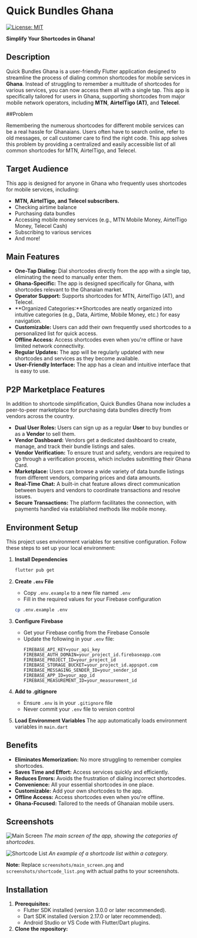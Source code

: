 # Quick Bundles Ghana

[![License: MIT](https://img.shields.io/badge/License-MIT-yellow.svg)](https://opensource.org/licenses/MIT)

**Simplify Your Shortcodes in Ghana!**

## Description

Quick Bundles Ghana is a user-friendly Flutter application designed to streamline the process of dialing common shortcodes for mobile services in **Ghana**. Instead of struggling to remember a multitude of shortcodes for various services, you can now access them all with a single tap. This app is specifically tailored for users in Ghana, supporting shortcodes from major mobile network operators, including **MTN**, **AirtelTigo (AT)**, and **Telecel**.

##Problem

Remembering the numerous shortcodes for different mobile services can be a real hassle for Ghanaians. Users often have to search online, refer to old messages, or call customer care to find the right code. This app solves this problem by providing a centralized and easily accessible list of all common shortcodes for MTN, AirtelTigo, and Telecel.

## Target Audience

This app is designed for anyone in Ghana who frequently uses shortcodes for mobile services, including:

*   **MTN, AirtelTigo, and Telecel subscribers.**
*   Checking airtime balance
*   Purchasing data bundles
*   Accessing mobile money services (e.g., MTN Mobile Money, AirtelTigo Money, Telecel Cash)
*   Subscribing to various services
*   And more!

## Main Features

*   **One-Tap Dialing:** Dial shortcodes directly from the app with a single tap, eliminating the need to manually enter them.
*   **Ghana-Specific:** The app is designed specifically for Ghana, with shortcodes relevant to the Ghanaian market.
*   **Operator Support:** Supports shortcodes for MTN, AirtelTigo (AT), and Telecel.
*   **Organized Categories:**Shortcodes are neatly organized into intuitive categories (e.g., Data, Airtime, Mobile Money, etc.) for easy navigation.
*   **Customizable:** Users can add their own frequently used shortcodes to a personalized list for quick access.
*   **Offline Access:** Access shortcodes even when you're offline or have limited network connectivity.
*   **Regular Updates:** The app will be regularly updated with new shortcodes and services as they become available.
*   **User-Friendly Interface:** The app has a clean and intuitive interface that is easy to use.

## P2P Marketplace Features

In addition to shortcode simplification, Quick Bundles Ghana now includes a peer-to-peer marketplace for purchasing data bundles directly from vendors across the country.

*   **Dual User Roles:** Users can sign up as a regular **User** to buy bundles or as a **Vendor** to sell them.
*   **Vendor Dashboard:** Vendors get a dedicated dashboard to create, manage, and track their bundle listings and sales.
*   **Vendor Verification:** To ensure trust and safety, vendors are required to go through a verification process, which includes submitting their Ghana Card.
*   **Marketplace:** Users can browse a wide variety of data bundle listings from different vendors, comparing prices and data amounts.
*   **Real-Time Chat:** A built-in chat feature allows direct communication between buyers and vendors to coordinate transactions and resolve issues.
*   **Secure Transactions:** The platform facilitates the connection, with payments handled via established methods like mobile money.

## Environment Setup

This project uses environment variables for sensitive configuration. Follow these steps to set up your local environment:

1. **Install Dependencies**
   ```bash
   flutter pub get
   ```

2. **Create `.env` File**
   - Copy `.env.example` to a new file named `.env`
   - Fill in the required values for your Firebase configuration
   ```bash
   cp .env.example .env
   ```

3. **Configure Firebase**
   - Get your Firebase config from the Firebase Console
   - Update the following in your `.env` file:
     ```
     FIREBASE_API_KEY=your_api_key
     FIREBASE_AUTH_DOMAIN=your_project_id.firebaseapp.com
     FIREBASE_PROJECT_ID=your_project_id
     FIREBASE_STORAGE_BUCKET=your_project_id.appspot.com
     FIREBASE_MESSAGING_SENDER_ID=your_sender_id
     FIREBASE_APP_ID=your_app_id
     FIREBASE_MEASUREMENT_ID=your_measurement_id
     ```

4. **Add to .gitignore**
   - Ensure `.env` is in your `.gitignore` file
   - Never commit your `.env` file to version control

5. **Load Environment Variables**
   The app automatically loads environment variables in `main.dart`

## Benefits

*   **Eliminates Memorization:** No more struggling to remember complex shortcodes.
*   **Saves Time and Effort:** Access services quickly and efficiently.
*   **Reduces Errors:** Avoids the frustration of dialing incorrect shortcodes.
*   **Convenience:** All your essential shortcodes in one place.
*   **Customizable:** Add your own shortcodes to the app.
*   **Offline Access:** Access shortcodes even when you're offline.
*   **Ghana-Focused:** Tailored to the needs of Ghanaian mobile users.

## Screenshots

![Main Screen](screenshots/main_screen.png)
*The main screen of the app, showing the categories of shortcodes.*

![Shortcode List](screenshots/shortcode_list.png)
*An example of a shortcode list within a category.*

**Note:** Replace `screenshots/main_screen.png` and `screenshots/shortcode_list.png` with actual paths to your screenshots.

## Installation

1.  **Prerequisites:**
    *   Flutter SDK installed (version 3.0.0 or later recommended).
    *   Dart SDK installed (version 2.17.0 or later recommended).
    *   Android Studio or VS Code with Flutter/Dart plugins.
2.  **Clone the repository:**